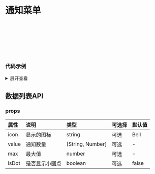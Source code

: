 # 通知菜单


  <div>
    <xc-notification icon="RightBold" :value="50">
      <template #default>
        <xc-list @clickItem="clickItem" @clickAction="clickAction" :list="list" :actions="actions"></xc-list>
      </template>
    </xc-notification>
    <br />
    <br />
    <xc-notification :value="50" :max="30">
      <template #default>
        <xc-list @clickItem="clickItem" @clickAction="clickAction" :list="list" :actions="actions"></xc-list>
      </template>
    </xc-notification>
    <br />
    <br />
    <xc-notification :value="50" isDot>
      <template #default>
        <xc-list @clickItem="clickItem" @clickAction="clickAction" :list="list" :actions="actions"></xc-list>
      </template>
    </xc-notification>
    <br />
    <br />
    <xc-notification :value="50">
      <template #default>
        <xc-list @clickItem="clickItem" @clickAction="clickAction" :list="list" :actions="actions"></xc-list>
      </template>
    </xc-notification>
  </div>

<script  setup>

import { list, actions } from './data.js'

let clickItem = (val) => {
  console.log(val)
}
let clickAction = (val) => {
  console.log(val)
}
</script>

### 代码示例

<details>
<summary>展开查看</summary>

  ``` html

  <div>
    <xc-notification icon="RightBold" :value="50">
      <template #default>
        <xc-list @clickItem="clickItem" @clickAction="clickAction" :list="list" :actions="actions"></xc-list>
      </template>
    </xc-notification>
    <br />
    <br />
    <xc-notification :value="50" :max="30">
      <template #default>
        <xc-list @clickItem="clickItem" @clickAction="clickAction" :list="list" :actions="actions"></xc-list>
      </template>
    </xc-notification>
    <br />
    <br />
    <xc-notification :value="50" isDot>
      <template #default>
        <xc-list @clickItem="clickItem" @clickAction="clickAction" :list="list" :actions="actions"></xc-list>
      </template>
    </xc-notification>
    <br />
    <br />
    <xc-notification :value="50">
      <template #default>
        <xc-list @clickItem="clickItem" @clickAction="clickAction" :list="list" :actions="actions"></xc-list>
      </template>
    </xc-notification>
  </div>


  ```

  ``` js 

    script  setup>

import { list, actions } from './data.js'

let clickItem = (val) => {
  console.log(val)
}
let clickAction = (val) => {
  console.log(val)
}
</script>
  ```
  <br/>

</details>


## 数据列表API

### props

| 属性 | 说明 | 类型 | 可选择 | 默认值 |
| :-------------  | :-------------  | :------------- | :-------------  | :---------- |
| icon |显示的图标| string | 可选 | Bell | 
| value	 | 通知数量 | [String, Number] | 可选 | - | 
| max | 最大值 | number |可选 |  -  | 
| isDot | 是否显示小圆点 | boolean | 可选 | false | 

